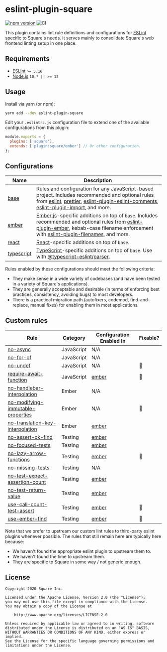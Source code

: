 # eslint-plugin-square

[![npm version](https://badge.fury.io/js/eslint-plugin-square.svg)](https://badge.fury.io/js/eslint-plugin-square)
![CI](https://github.com/square/eslint-plugin-square/workflows/CI/badge.svg)

This plugin contains lint rule definitions and configurations for [ESLint](http://eslint.org) specific to Square's needs. It serves mainly to consolidate Square's web frontend linting setup in one place.

## Requirements

* [ESLint](https://eslint.org/) `>= 5.16`
* [Node.js](https://nodejs.org/) `10.* || >= 12`

## Usage

Install via yarn (or npm):

```sh
yarn add --dev eslint-plugin-square
```

Edit your `.eslintrc.js` configuration file to extend one of the available configurations from this plugin:

```js
module.exports = {
  plugins: ['square'],
  extends: ['plugin:square/ember'] // Or other configuration.
};
```

## Configurations

| Name | Description |
| --- | --- |
| [base] | Rules and configuration for any JavaScript-based project. Includes recommended and optional rules from [eslint], [prettier], [eslint-plugin-eslint-comments], [eslint-plugin-import], and more. |
| [ember] | [Ember.js]-specific additions on top of `base`. Includes recommended and optional rules from [eslint-plugin-ember], kebab-case filename enforcement with [eslint-plugin-filenames], and more. |
| [react] | [React](https://reactjs.org)-specific additions on top of `base`. |
| [typescript] | [TypeScript](https://www.typescriptlang.org/)-specific additions on top of `base`. Use with [@typescript-eslint/parser]. |

Rules enabled by these configurations should meet the following criteria:

* They make sense in a wide variety of codebases (and have been tested in a variety of Square's applications).
* They are generally acceptable and desirable (in terms of enforcing best practices, consistency, avoiding bugs) to most developers.
* There is a practical migration path (autofixers, codemod, find-and-replace, manual fixes) for enabling them in most applications.

## Custom rules

| Rule | Category | Configuration Enabled In | Fixable? |
| --- | --- | --- | --- |
| [no-async](docs/rules/no-async.md) | JavaScript | N/A | |
| [no-for-of](docs/rules/no-for-of.md) | JavaScript | N/A | |
| [no-undef](docs/rules/no-undef.md) | JavaScript | N/A | :wrench: |
| [require-await-function](docs/rules/require-await-function.md) | JavaScript | [ember] | :wrench: |
| [no-handlebar-interpolation](docs/rules/no-handlebar-interpolation.md) | Ember | N/A | |
| [no-modifying-immutable-properties](docs/rules/no-modifying-immutable-properties.md) | Ember | N/A | :wrench: |
| [no-translation-key-interpolation](docs/rules/no-translation-key-interpolation.md) | Ember | [ember] | |
| [no-assert-ok-find](docs/rules/no-assert-ok-find.md) | Testing | [ember] | |
| [no-focused-tests](docs/rules/no-focused-tests.md) | Testing | [ember] | |
| [no-lazy-arrow-functions](docs/rules/no-lazy-arrow-functions.md) | Testing | [ember] | :wrench: |
| [no-missing-tests](docs/rules/no-missing-tests.md) | Testing | N/A | |
| [no-test-expect-assertion-count](docs/rules/no-test-expect-assertion-count.md) | Testing | [ember] | |
| [no-test-return-value](docs/rules/no-test-return-value.md) | Testing | [ember] | |
| [use-call-count-test-assert](docs/rules/use-call-count-test-assert.md) | Testing | [ember] | :wrench: |
| [use-ember-find](docs/rules/use-ember-find.md) | Testing | [ember] | :wrench: |

Note that we prefer to upstream our custom lint rules to third-party eslint plugins whenever possible. The rules that still remain here are typically here because:

* We haven't found the appropriate eslint plugin to upstream them to.
* We haven't found the time to upstream them.
* They are specific to Square in some way / not generic enough.

[base]: lib/config/base.js
[ember]: lib/config/ember.js
[Ember.js]: https://www.emberjs.com/
[eslint]: https://eslint.org/
[eslint-plugin-ember]: https://github.com/ember-cli/eslint-plugin-ember
[eslint-plugin-eslint-comments]: https://github.com/mysticatea/eslint-plugin-eslint-comments
[eslint-plugin-filenames]: https://github.com/selaux/eslint-plugin-filenames
[eslint-plugin-import]: https://github.com/benmosher/eslint-plugin-import
[prettier]: https://prettier.io/
[react]: lib/config/react.js
[typescript]: lib/config/typescript.js
[@typescript-eslint/parser]: https://www.npmjs.com/package/@typescript-eslint/parser

## License

```plaintext
Copyright 2020 Square Inc.

Licensed under the Apache License, Version 2.0 (the "License");
you may not use this file except in compliance with the License.
You may obtain a copy of the License at

    http://www.apache.org/licenses/LICENSE-2.0

Unless required by applicable law or agreed to in writing, software
distributed under the License is distributed on an "AS IS" BASIS,
WITHOUT WARRANTIES OR CONDITIONS OF ANY KIND, either express or implied.
See the License for the specific language governing permissions and
limitations under the License.
```

